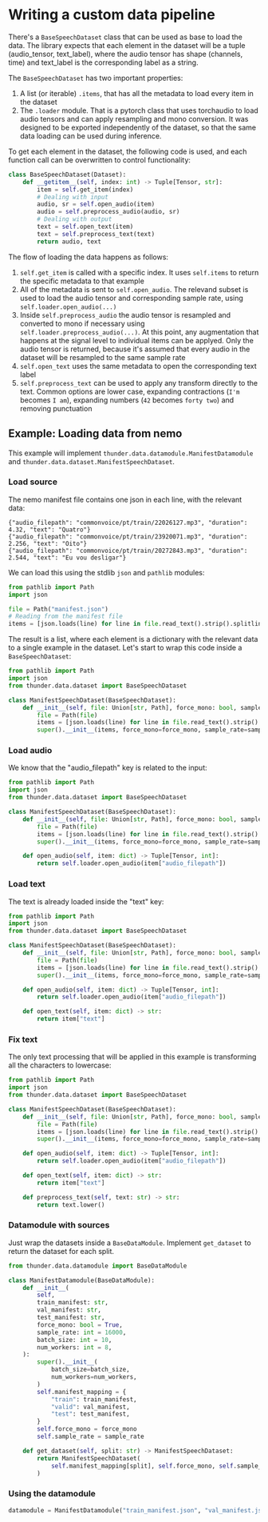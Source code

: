 # Writing a custom data pipeline

There's a `BaseSpeechDataset` class that can be used as base to load the data.
The library expects that each element in the dataset will be a tuple (audio_tensor, text_label),
where the audio tensor has shape (channels, time) and text_label is the corresponding label as a string.

The `BaseSpeechDataset` has two important properties:
1. A list (or iterable) `.items`, that has all the metadata to load every item in the dataset
2. The `.loader` module. That is a pytorch class that uses torchaudio to load audio tensors and can apply resampling and mono conversion.
It was designed to be exported independently of the dataset, so that the same data loading can be used during inference.

To get each element in the dataset, the following code is used, and each function call can be overwritten to control functionality:

```python
class BaseSpeechDataset(Dataset):
    def __getitem__(self, index: int) -> Tuple[Tensor, str]:
        item = self.get_item(index)
        # Dealing with input
        audio, sr = self.open_audio(item)
        audio = self.preprocess_audio(audio, sr)
        # Dealing with output
        text = self.open_text(item)
        text = self.preprocess_text(text)
        return audio, text
```

The flow of loading the data happens as follows:

1. `self.get_item` is called with a specific index. It uses `self.items` to return the specific metadata to that example
2. All of the metadata is sent to `self.open_audio`. The relevand subset is used to load the audio tensor and corresponding sample rate, using `self.loader.open_audio(...)`
3. Inside `self.preprocess_audio` the audio tensor is resampled and converted to mono if necessary using `self.loader.preprocess_audio(...)`.
At this point, any augmentation that happens at the signal level to individual items can be applyed.
Only the audio tensor is returned, because it's assumed that every audio in the dataset will be resampled to the same sample rate
4. `self.open_text` uses the same metadata to open the corresponding text label
5. `self.preprocess_text` can be used to apply any transform directly to the text. Common options are lower case, expanding contractions (`I'm` becomes `I am`), expanding numbers (`42` becomes `forty two`) and removing punctuation

## Example: Loading data from nemo

This example will implement `thunder.data.datamodule.ManifestDatamodule` and `thunder.data.dataset.ManifestSpeechDataset`.

### Load source

The nemo manifest file contains one json in each line, with the relevant data:

```
{"audio_filepath": "commonvoice/pt/train/22026127.mp3", "duration": 4.32, "text": "Quatro"}
{"audio_filepath": "commonvoice/pt/train/23920071.mp3", "duration": 2.256, "text": "Oito"}
{"audio_filepath": "commonvoice/pt/train/20272843.mp3", "duration": 2.544, "text": "Eu vou desligar"}
```

We can load this using the stdlib `json` and `pathlib` modules:

```python
from pathlib import Path
import json

file = Path("manifest.json")
# Reading from the manifest file
items = [json.loads(line) for line in file.read_text().strip().splitlines()]
```

The result is a list, where each element is a dictionary with the relevant data to a single example in the dataset.
Let's start to wrap this code inside a `BaseSpeechDataset`:

```python
from pathlib import Path
import json
from thunder.data.dataset import BaseSpeechDataset

class ManifestSpeechDataset(BaseSpeechDataset):
    def __init__(self, file: Union[str, Path], force_mono: bool, sample_rate: int):
        file = Path(file)
        items = [json.loads(line) for line in file.read_text().strip().splitlines()]
        super().__init__(items, force_mono=force_mono, sample_rate=sample_rate)
```

### Load audio

We know that the "audio_filepath" key is related to the input:

```python
from pathlib import Path
import json
from thunder.data.dataset import BaseSpeechDataset

class ManifestSpeechDataset(BaseSpeechDataset):
    def __init__(self, file: Union[str, Path], force_mono: bool, sample_rate: int):
        file = Path(file)
        items = [json.loads(line) for line in file.read_text().strip().splitlines()]
        super().__init__(items, force_mono=force_mono, sample_rate=sample_rate)

    def open_audio(self, item: dict) -> Tuple[Tensor, int]:
        return self.loader.open_audio(item["audio_filepath"])
```

### Load text

The text is already loaded inside the "text" key:

```python
from pathlib import Path
import json
from thunder.data.dataset import BaseSpeechDataset

class ManifestSpeechDataset(BaseSpeechDataset):
    def __init__(self, file: Union[str, Path], force_mono: bool, sample_rate: int):
        file = Path(file)
        items = [json.loads(line) for line in file.read_text().strip().splitlines()]
        super().__init__(items, force_mono=force_mono, sample_rate=sample_rate)

    def open_audio(self, item: dict) -> Tuple[Tensor, int]:
        return self.loader.open_audio(item["audio_filepath"])

    def open_text(self, item: dict) -> str:
        return item["text"]
```

### Fix text

The only text processing that will be applied in this example is transforming all the characters to lowercase:

```python
from pathlib import Path
import json
from thunder.data.dataset import BaseSpeechDataset

class ManifestSpeechDataset(BaseSpeechDataset):
    def __init__(self, file: Union[str, Path], force_mono: bool, sample_rate: int):
        file = Path(file)
        items = [json.loads(line) for line in file.read_text().strip().splitlines()]
        super().__init__(items, force_mono=force_mono, sample_rate=sample_rate)

    def open_audio(self, item: dict) -> Tuple[Tensor, int]:
        return self.loader.open_audio(item["audio_filepath"])

    def open_text(self, item: dict) -> str:
        return item["text"]

    def preprocess_text(self, text: str) -> str:
        return text.lower()
```


### Datamodule with sources

Just wrap the datasets inside a `BaseDataModule`.
Implement `get_dataset` to return the dataset for each split.

```python
from thunder.data.datamodule import BaseDataModule

class ManifestDatamodule(BaseDataModule):
    def __init__(
        self,
        train_manifest: str,
        val_manifest: str,
        test_manifest: str,
        force_mono: bool = True,
        sample_rate: int = 16000,
        batch_size: int = 10,
        num_workers: int = 8,
    ):
        super().__init__(
            batch_size=batch_size,
            num_workers=num_workers,
        )
        self.manifest_mapping = {
            "train": train_manifest,
            "valid": val_manifest,
            "test": test_manifest,
        }
        self.force_mono = force_mono
        self.sample_rate = sample_rate

    def get_dataset(self, split: str) -> ManifestSpeechDataset:
        return ManifestSpeechDataset(
            self.manifest_mapping[split], self.force_mono, self.sample_rate
        )
```

### Using the datamodule

```python
datamodule = ManifestDatamodule("train_manifest.json", "val_manifest.json", "test_manifest.json", batch_size = 32)
```
